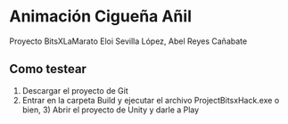 # Animación Cigueña Añil
Proyecto BitsXLaMarato Eloi Sevilla López, Abel Reyes Cañabate

## Como testear

1) Descargar el proyecto de Git
2) Entrar en la carpeta Build y ejecutar el archivo ProjectBitsxHack.exe
o bien, 3) Abrir el proyecto de Unity y darle a Play
